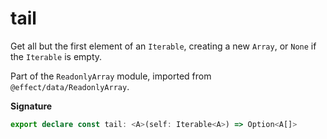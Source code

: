 # tail

Get all but the first element of an `Iterable`, creating a new `Array`, or `None` if the `Iterable` is empty.

Part of the `ReadonlyArray` module, imported from `@effect/data/ReadonlyArray`.

**Signature**

```ts
export declare const tail: <A>(self: Iterable<A>) => Option<A[]>
```
